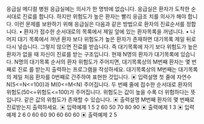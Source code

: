 응급실
메디컬 병원 응급실에는 의사가 한 명밖에 없습니다.
응급실은 환자가 도착한 순서대로 진료를 합니다. 하지만 위험도가 높은 환자는 빨리 응급조
치를 의사가 해야 합니다. 이런 문제를 보완하기 위해 응급실은 다음과 같은 방법으로 환자의 
진료순서를 정합니다.
• 환자가 접수한 순서대로의 목록에서 제일 앞에 있는 환자목록을 꺼냅니다.
• 나머지 대기 목록에서 꺼낸 환자 보다 위험도가 높은 환자가 존재하면 대기목록 제일 뒤로 
 다시 넣습니다. 그렇지 않으면 진료를 받습니다.
즉 대기목록에 자기 보다 위험도가 높은 환자가 없을 때 자신이 진료를 받는 구조입니다.
현재 N명의 환자가 대기목록에 있습니다.
N명의 대기목록 순서의 환자 위험도가 주어지면, 대기목록상의 M번째 환자는 몇 번째로 진료
를 받는지 출력하는 프로그램을 작성하세요.
대기목록상의 M번째는 대기목록의 제일 처음 환자를 0번째로 간주하여 표현한 것입니다.
▣ 입력설명
첫 줄에 자연수 N(5<=N<=100)과 M(0<=M<N) 주어집니다.
두 번째 줄에 접수한 순서대로 환자의 위험도(50<=위험도<=100)가 주어집니다.
위험도는 값이 높을 수록 더 위험하다는 뜻입니다. 같은 값의 위험도가 존재할 수 있습니다.
▣ 출력설명
M번째 환자의 몇 번째로 진료받는지 출력하세요.
▣ 입력예제 1 
5 2
60 50 70 80 90
▣ 출력예제 1
3
▣ 입력예제 2 
6 0
60 60 90 60 60 60
▣ 출력예제 2
5
 